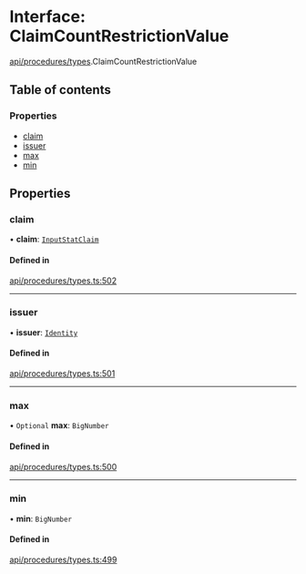 # Interface: ClaimCountRestrictionValue

[api/procedures/types](../wiki/api.procedures.types).ClaimCountRestrictionValue

## Table of contents

### Properties

- [claim](../wiki/api.procedures.types.ClaimCountRestrictionValue#claim)
- [issuer](../wiki/api.procedures.types.ClaimCountRestrictionValue#issuer)
- [max](../wiki/api.procedures.types.ClaimCountRestrictionValue#max)
- [min](../wiki/api.procedures.types.ClaimCountRestrictionValue#min)

## Properties

### claim

• **claim**: [`InputStatClaim`](../wiki/api.entities.types#inputstatclaim)

#### Defined in

[api/procedures/types.ts:502](https://github.com/PolymeshAssociation/polymesh-sdk/blob/f8a937f04/src/api/procedures/types.ts#L502)

___

### issuer

• **issuer**: [`Identity`](../wiki/api.entities.Identity.Identity)

#### Defined in

[api/procedures/types.ts:501](https://github.com/PolymeshAssociation/polymesh-sdk/blob/f8a937f04/src/api/procedures/types.ts#L501)

___

### max

• `Optional` **max**: `BigNumber`

#### Defined in

[api/procedures/types.ts:500](https://github.com/PolymeshAssociation/polymesh-sdk/blob/f8a937f04/src/api/procedures/types.ts#L500)

___

### min

• **min**: `BigNumber`

#### Defined in

[api/procedures/types.ts:499](https://github.com/PolymeshAssociation/polymesh-sdk/blob/f8a937f04/src/api/procedures/types.ts#L499)
